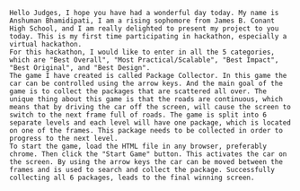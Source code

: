     Hello Judges, I hope you have had a wonderful day today. My name is Anshuman Bhamidipati, I am a rising sophomore from James B. Conant High School, and I am really delighted to present my project to you today. This is my first time participating in hackathon, especially a virtual hackathon. 
    For this hackathon, I would like to enter in all the 5 categories, which are "Best Overall", "Most Practical/Scalable", "Best Impact", "Best Original", and "Best Design". 
    The game I have created is called Package Collector. In this game the car can be controlled using the arrow keys. And the main goal of the game is to collect the packages that are scattered all over. The unique thing about this game is that the roads are continuous, which means that by driving the car off the screen, will cause the screen to switch to the next frame full of roads. The game is split into 6 separate levels and each level will have one package, which is located on one of the frames. This package needs to be collected in order to progress to the next level. 
    To start the game, load the HTML file in any browser, preferably chrome. Then click the "Start Game" button. This activates the car on the screen. By using the arrow keys the car can be moved between the frames and is used to search and collect the package. Successfully collecting all 6 packages, leads to the final winning screen.
